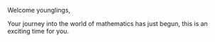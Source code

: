 Welcome younglings,

Your journey into the world of mathematics has just begun, this is an exciting time for you. 

